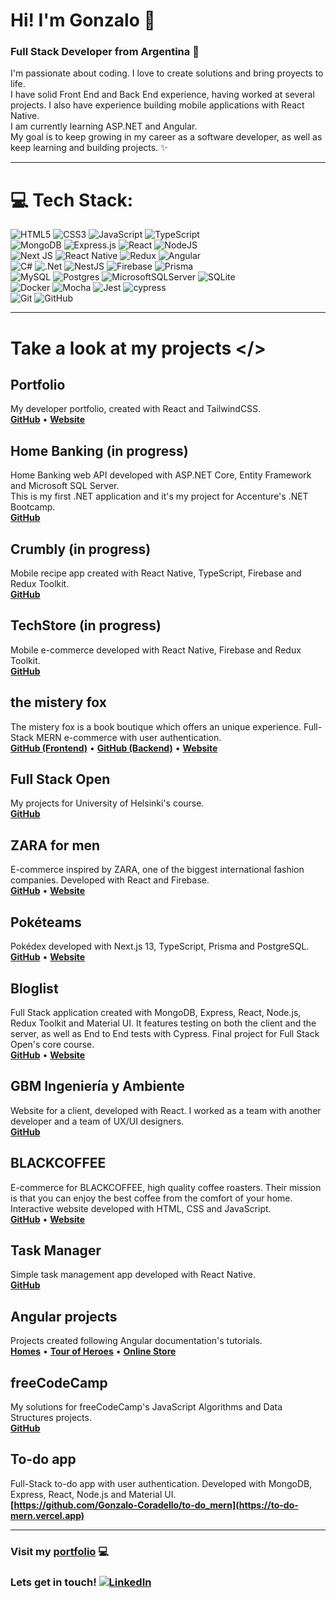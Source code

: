 # Hi! I'm Gonzalo 👋
### Full Stack Developer from Argentina 🚀
I'm passionate about coding. I love to create solutions and bring proyects to life.  
I have solid Front End and Back End experience, having worked at several projects. I also have experience building mobile applications with React Native.  
I am currently learning ASP.NET and Angular.  
My goal is to keep growing in my career as a software developer, as well as keep learning and building projects. ✨  

___

# 💻 Tech Stack:
![HTML5](https://img.shields.io/badge/html5-%23E34F26.svg?style=for-the-badge&logo=html5&logoColor=white)
![CSS3](https://img.shields.io/badge/css3-%231572B6.svg?style=for-the-badge&logo=css3&logoColor=white)
![JavaScript](https://img.shields.io/badge/javascript-%23323330.svg?style=for-the-badge&logo=javascript&logoColor=%23F7DF1E)
![TypeScript](https://img.shields.io/badge/typescript-%23007ACC.svg?style=for-the-badge&logo=typescript&logoColor=white)  
![MongoDB](https://img.shields.io/badge/MongoDB-%234ea94b.svg?style=for-the-badge&logo=mongodb&logoColor=white)
![Express.js](https://img.shields.io/badge/express.js-%23404d59.svg?style=for-the-badge&logo=express&logoColor=%2361DAFB)
![React](https://img.shields.io/badge/react-%2320232a.svg?style=for-the-badge&logo=react&logoColor=%2361DAFB)
![NodeJS](https://img.shields.io/badge/node.js-6DA55F?style=for-the-badge&logo=node.js&logoColor=white)  
![Next JS](https://img.shields.io/badge/Next-black?style=for-the-badge&logo=next.js&logoColor=white)
![React Native](https://img.shields.io/badge/react_native-%2320232a.svg?style=for-the-badge&logo=react&logoColor=%2361DAFB)
![Redux](https://img.shields.io/badge/redux-%23593d88.svg?style=for-the-badge&logo=redux&logoColor=white)
![Angular](https://img.shields.io/badge/angular-%23DD0031.svg?style=for-the-badge&logo=angular&logoColor=white)  
![C#](https://img.shields.io/badge/c%23-%23239120.svg?style=for-the-badge&logo=c-sharp&logoColor=white) ![.Net](https://img.shields.io/badge/.NET-5C2D91?style=for-the-badge&logo=.net&logoColor=white) ![NestJS](https://img.shields.io/badge/nestjs-%23E0234E.svg?style=for-the-badge&logo=nestjs&logoColor=white)
![Firebase](https://img.shields.io/badge/firebase-%23039BE5.svg?style=for-the-badge&logo=firebase)
![Prisma](https://img.shields.io/badge/Prisma-3982CE?style=for-the-badge&logo=Prisma&logoColor=white)  
![MySQL](https://img.shields.io/badge/mysql-%2300f.svg?style=for-the-badge&logo=mysql&logoColor=white)
![Postgres](https://img.shields.io/badge/postgres-%23316192.svg?style=for-the-badge&logo=postgresql&logoColor=white)
![MicrosoftSQLServer](https://img.shields.io/badge/SQL%20Server-CC2927?style=for-the-badge&logo=microsoft%20sql%20server&logoColor=white)
![SQLite](https://img.shields.io/badge/sqlite-%2307405e.svg?style=for-the-badge&logo=sqlite&logoColor=white)  
![Docker](https://img.shields.io/badge/docker-%230db7ed.svg?style=for-the-badge&logo=docker&logoColor=white)
![Mocha](https://img.shields.io/badge/-mocha-%238D6748?style=for-the-badge&logo=mocha&logoColor=white)
![Jest](https://img.shields.io/badge/-jest-%23C21325?style=for-the-badge&logo=jest&logoColor=white)
![cypress](https://img.shields.io/badge/-cypress-%23E5E5E5?style=for-the-badge&logo=cypress&logoColor=058a5e)  
![Git](https://img.shields.io/badge/git-%23F05033.svg?style=for-the-badge&logo=git&logoColor=white)
![GitHub](https://img.shields.io/badge/github-%23121011.svg?style=for-the-badge&logo=github&logoColor=white)

___

# Take a look at my projects </>

## Portfolio
My developer portfolio, created with React and TailwindCSS.  
**[GitHub](https://github.com/Gonzalo-Coradello/portfolio)** • **[Website](https://gonzalocoradello.vercel.app)**  

## Home Banking (in progress)
Home Banking web API developed with ASP.NET Core, Entity Framework and Microsoft SQL Server.  
This is my first .NET application and it's my project for Accenture's .NET Bootcamp.  
**[GitHub](https://github.com/Gonzalo-Coradello/HomeBanking)**  

## Crumbly (in progress)
Mobile recipe app created with React Native, TypeScript, Firebase and Redux Toolkit.  
**[GitHub](https://github.com/Gonzalo-Coradello/crumbly-app)**  

## TechStore (in progress)
Mobile e-commerce developed with React Native, Firebase and Redux Toolkit.  
**[GitHub](https://github.com/Gonzalo-Coradello/techstore_react-native)**  

## the mistery fox
The mistery fox is a book boutique which offers an unique experience. Full-Stack MERN e-commerce with user authentication.  
**[GitHub (Frontend)](https://github.com/Gonzalo-Coradello/the-mistery-fox_ecommerce)** • **[GitHub (Backend)](https://github.com/Gonzalo-Coradello/the-mistery-fox_backend)** • **[Website](https://themisteryfox.vercel.app)**  

## Full Stack Open
My projects for University of Helsinki's course.  
**[GitHub](https://github.com/Gonzalo-Coradello/full-stack-open)**  

## ZARA for men
E-commerce inspired by ZARA, one of the biggest international fashion companies. Developed with React and Firebase.  
**[GitHub](https://github.com/Gonzalo-Coradello/zara-for-men_ecommerce)** • **[Website](https://zara-for-men.vercel.app)**  

## Pokéteams
Pokédex developed with Next.js 13, TypeScript, Prisma and PostgreSQL.  
**[GitHub](https://github.com/Gonzalo-Coradello/poketeams)** • **[Website](https://poketeams-nextjs.vercel.app)**  

## Bloglist
Full Stack application created with MongoDB, Express, React, Node.js, Redux Toolkit and Material UI. It features testing on both the client and the server, as well as End to End tests with Cypress. Final project for Full Stack Open's core course.   
**[GitHub](https://github.com/Gonzalo-Coradello/bloglist-mern)** • **[Website](https://bloglist-fullstack-ag00.onrender.com)**  

## GBM Ingeniería y Ambiente
Website for a client, developed with React. I worked as a team with another developer and a team of UX/UI designers.  
**[GitHub](https://github.com/Gonzalo-Coradello/gbm-ingenieria-ambiente)**  

## BLACKCOFFEE
E-commerce for BLACKCOFFEE, high quality coffee roasters. Their mission is that you can enjoy the best coffee from the comfort of your home. Interactive website developed with HTML, CSS and JavaScript.  
**[GitHub](https://github.com/Gonzalo-Coradello/blackcoffee-ecommerce)** • **[Website](https://blackcoffee-store.netlify.app)**  

## Task Manager
Simple task management app developed with React Native.  
**[GitHub](https://github.com/Gonzalo-Coradello/react-native_task-manager)**  

## Angular projects
Projects created following Angular documentation's tutorials.  
**[Homes](https://github.com/Gonzalo-Coradello/angular-homes)** • **[Tour of Heroes](https://github.com/Gonzalo-Coradello/angular-tour-of-heroes)** • **[Online Store](https://github.com/Gonzalo-Coradello/angular-online-store)**  

## freeCodeCamp
My solutions for freeCodeCamp's JavaScript Algorithms and Data Structures projects.  
**[GitHub](https://github.com/Gonzalo-Coradello/freeCodeCamp-algorithms-projects)**  

## To-do app
Full-Stack to-do app with user authentication. Developed with MongoDB, Express, React, Node.js and Material UI.  
**[https://github.com/Gonzalo-Coradello/to-do_mern](https://to-do-mern.vercel.app)**  

___

### Visit my [portfolio](https://gonzalocoradello.vercel.app/) 💻
### Lets get in touch! [![LinkedIn](https://img.shields.io/badge/LinkedIn-%230077B5.svg?logo=linkedin&logoColor=white)](https://www.linkedin.com/in/gonzalo-coradello/)
